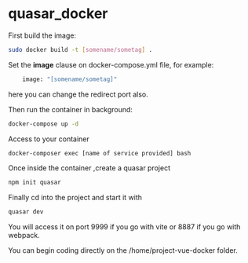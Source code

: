 # quasar_docker

First build the image:
```bash
sudo docker build -t [somename/sometag] .
```

Set the **image** clause on docker-compose.yml file, for example:

```bash
	image: "[somename/sometag]"
```

here you can change the redirect port also.

Then run the container in background:


```bash
docker-compose up -d
```

Access to your container
 
```bash
docker-composer exec [name of service provided] bash
```

Once inside the container ,create a quasar project

```bash
npm init quasar
```

Finally cd into the project and start it with

```bash
quasar dev
```

You will access it on port 9999 if you go with vite or 8887 if you go with webpack. 

You can begin coding directly on the /home/project-vue-docker folder.
  
